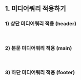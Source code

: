 ## 1. 미디어쿼리 적용하기
### 1) 상단 미디어쿼리 적용 (header)


<br>

### 2) 본문 미디어쿼리 적용 (main)


<br>

### 3) 하단 미디어쿼리 적용 (footer)

